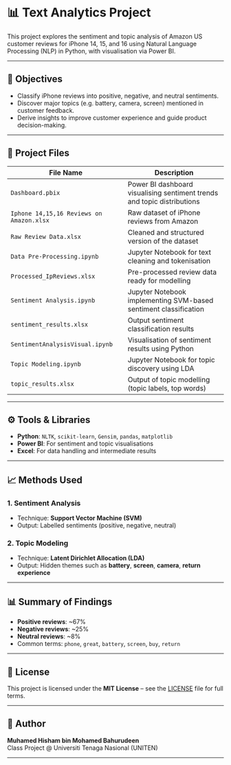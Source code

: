 # 📊 Text Analytics Project

This project explores the sentiment and topic analysis of Amazon US customer reviews for iPhone 14, 15, and 16 using Natural Language Processing (NLP) in Python, with visualisation via Power BI.

---

## 📌 Objectives

- Classify iPhone reviews into positive, negative, and neutral sentiments.
- Discover major topics (e.g. battery, camera, screen) mentioned in customer feedback.
- Derive insights to improve customer experience and guide product decision-making.

---

## 📁 Project Files

| File Name                    | Description |
|-----------------------------|-------------|
| `Dashboard.pbix`            | Power BI dashboard visualising sentiment trends and topic distributions |
| `Iphone 14,15,16 Reviews on Amazon.xlsx` | Raw dataset of iPhone reviews from Amazon |
| `Raw Review Data.xlsx`      | Cleaned and structured version of the dataset |
| `Data Pre-Processing.ipynb` | Jupyter Notebook for text cleaning and tokenisation |
| `Processed_IpReviews.xlsx`  | Pre-processed review data ready for modelling |
| `Sentiment Analysis.ipynb`  | Jupyter Notebook implementing SVM-based sentiment classification |
| `sentiment_results.xlsx`    | Output sentiment classification results |
| `SentimentAnalysisVisual.ipynb` | Visualisation of sentiment results using Python |
| `Topic Modeling.ipynb`      | Jupyter Notebook for topic discovery using LDA |
| `topic_results.xlsx`        | Output of topic modelling (topic labels, top words) |

---

## ⚙️ Tools & Libraries

- **Python**: `NLTK`, `scikit-learn`, `Gensim`, `pandas`, `matplotlib`
- **Power BI**: For sentiment and topic visualisations
- **Excel**: For data handling and intermediate results

---

## 📈 Methods Used

### 1. Sentiment Analysis
- Technique: **Support Vector Machine (SVM)**
- Output: Labelled sentiments (positive, negative, neutral)

### 2. Topic Modeling
- Technique: **Latent Dirichlet Allocation (LDA)**
- Output: Hidden themes such as **battery**, **screen**, **camera**, **return experience**

---

## 📊 Summary of Findings

- **Positive reviews**: ~67%
- **Negative reviews**: ~25%
- **Neutral reviews**: ~8%
- Common terms: `phone`, `great`, `battery`, `screen`, `buy`, `return`

---

## 📎 License

This project is licensed under the **MIT License** – see the [LICENSE](./LICENSE) file for full terms.

---

## 👤 Author

**Muhamed Hisham bin Mohamed Bahurudeen**  
Class Project @ Universiti Tenaga Nasional (UNITEN)

---

